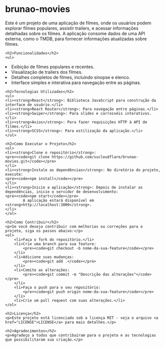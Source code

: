  <h1>brunao-movies</h1>
    <p>Este é um projeto de uma aplicação de filmes, onde os usuários podem explorar filmes populares, assistir trailers, e acessar informações detalhadas sobre os filmes. A aplicação consome dados de uma API externa, como o TMDB, para fornecer informações atualizadas sobre filmes.</p>

    <h2>Funcionalidades</h2>
    <ul>
<li>Exibição de filmes populares e recentes.</li>
    <li>Visualização de trailers dos filmes.</li>
    <li>Detalhes completos de filmes, incluindo sinopse e elenco.</li>
    <li>Interface simples e interativa para navegação entre as páginas.</li>
    </ul>

    <h2>Tecnologias Utilizadas</h2>
    <ul>
    <li><strong>React</strong>: Biblioteca JavaScript para construção da interface de usuário.</li>
    <li><strong>React Router</strong>: Para navegação entre páginas.</li>
    <li><strong>Swiper</strong>: Para slides e carrosséis interativos.</li>
    <li><strong>Axios</strong>: Para fazer requisições HTTP à API de filmes.</li>
    <li><strong>SCSS</strong>: Para estilização da aplicação.</li>
    </ul>

    <h2>Como Executar o Projeto</h2>
    <ol>
    <li><strong>Clone o repositório</strong>:
    <pre><code>git clone https://github.com/sucloudflare/brunao-movies.git</code></pre>
    </li>
    <li><strong>Instale as dependências</strong>: No diretório do projeto, execute:
    <pre><code>npm install</code></pre>
    </li>
    <li><strong>Inicie a aplicação</strong>: Depois de instalar as dependências, inicie o servidor de desenvolvimento:
    <pre><code>npm start</code></pre>
            A aplicação estará disponível em <strong>http://localhost:3000</strong>.
    </li>
    </ol>

    <h2>Como Contribuir</h2>
    <p>Se você deseja contribuir com melhorias ou correções para o projeto, siga os passos abaixo:</p>
    <ol>
        <li>Faça o fork do repositório.</li>
        <li>Crie uma branch para sua feature:
            <pre><code>git checkout -b nome-da-sua-feature</code></pre>
        </li>
        <li>Adicione suas mudanças:
            <pre><code>git add .</code></pre>
        </li>
        <li>Comite as alterações:
            <pre><code>git commit -m "Descrição das alterações"</code></pre>
        </li>
        <li>Faça o push para o seu repositório:
            <pre><code>git push origin nome-da-sua-feature</code></pre>
        </li>
        <li>Crie um pull request com suas alterações.</li>
    </ol>

    <h2>Licença</h2>
    <p>Este projeto está licenciado sob a licença MIT - veja o arquivo <a href="LICENSE">LICENSE</a> para mais detalhes.</p>

    <h2>Agradecimentos</h2>
    <p>Agradeço a todos que contribuíram para o projeto e as tecnologias que possibilitaram sua criação.</p>
</body>

